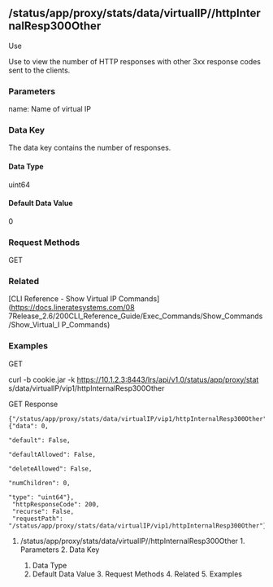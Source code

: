 ## /status/app/proxy/stats/data/virtualIP/<name>/httpInternalResp300Other

Use

Use to view the number of HTTP responses with other 3xx response codes sent to
the clients.

### Parameters

name: Name of virtual IP

### Data Key

The data key contains the number of responses.

#### Data Type

uint64

#### Default Data Value

0

### Request Methods

GET

### Related

[CLI Reference - Show Virtual IP Commands](https://docs.lineratesystems.com/08
7Release_2.6/200CLI_Reference_Guide/Exec_Commands/Show_Commands/Show_Virtual_I
P_Commands)

### Examples

GET

curl -b cookie.jar -k https://10.1.2.3:8443/lrs/api/v1.0/status/app/proxy/stat
s/data/virtualIP/vip1/httpInternalResp300Other

GET Response

    
    {"/status/app/proxy/stats/data/virtualIP/vip1/httpInternalResp300Other": {"data": 0,
                                                                                 "default": False,
                                                                                 "defaultAllowed": False,
                                                                                 "deleteAllowed": False,
                                                                                 "numChildren": 0,
                                                                                 "type": "uint64"},
     "httpResponseCode": 200,
     "recurse": False,
     "requestPath": "/status/app/proxy/stats/data/virtualIP/vip1/httpInternalResp300Other"}
    

  1. /status/app/proxy/stats/data/virtualIP/<name>/httpInternalResp300Other
    1. Parameters
    2. Data Key
      1. Data Type
      2. Default Data Value
    3. Request Methods
    4. Related
    5. Examples

